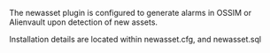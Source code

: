 The newasset plugin is configured to generate alarms in OSSIM or Alienvault upon detection of new assets.

Installation details are located within newasset.cfg, and newasset.sql
